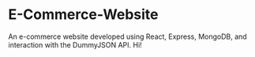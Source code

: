 # E-Commerce-Website
An e-commerce website developed using React, Express, MongoDB, and interaction with the DummyJSON API. Hi!
